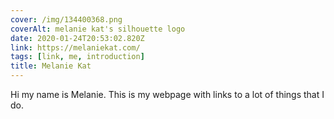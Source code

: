 ```yaml
---
cover: /img/134400368.png
coverAlt: melanie kat's silhouette logo
date: 2020-01-24T20:53:02.820Z
link: https://melaniekat.com/
tags: [link, me, introduction]
title: Melanie Kat
---
```


Hi my name is Melanie. This is my webpage with links to a lot of things that I do.
